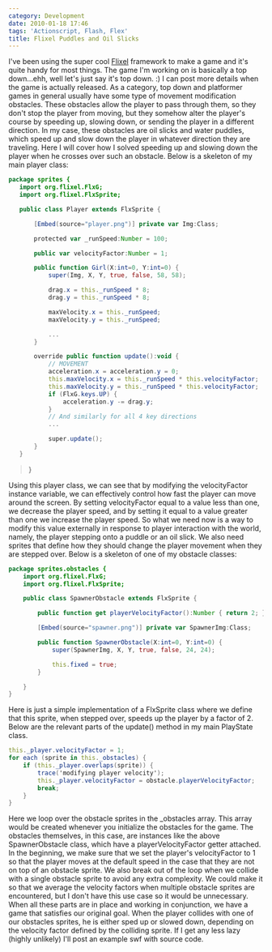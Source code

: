 ```yaml
---
category: Development
date: 2010-01-18 17:46
tags: 'Actionscript, Flash, Flex'
title: Flixel Puddles and Oil Slicks
---
```


I've been using the super cool
[Flixel](http://wiki.github.com/AdamAtomic/flixel/) framework to make a
game and it's quite handy for most things. The game I'm working on is
basically a top down...ehh, well let's just say it's top down. :) I can
post more details when the game is actually released. As a category, top
down and platformer games in general usually have some type of movement
modification obstacles. These obstacles allow the player to pass through
them, so they don't stop the player from moving, but they somehow alter
the player's course by speeding up, slowing down, or sending the player
in a different direction. In my case, these obstacles are oil slicks and
water puddles, which speed up and slow down the player in whatever
direction they are traveling. Here I will cover how I solved speeding up
and slowing down the player when he crosses over such an obstacle. Below
is a skeleton of my main player class:

```actionscript
package sprites {
   import org.flixel.FlxG;
   import org.flixel.FlxSprite;

   public class Player extends FlxSprite {

       [Embed(source="player.png")] private var Img:Class;

       protected var _runSpeed:Number = 100;

       public var velocityFactor:Number = 1;

       public function Girl(X:int=0, Y:int=0) {
           super(Img, X, Y, true, false, 58, 58);

           drag.x = this._runSpeed * 8;
           drag.y = this._runSpeed * 8;

           maxVelocity.x = this._runSpeed;
           maxVelocity.y = this._runSpeed;

           ...
       }

       override public function update():void {
           // MOVEMENT
           acceleration.x = acceleration.y = 0;
           this.maxVelocity.x = this._runSpeed * this.velocityFactor;
           this.maxVelocity.y = this._runSpeed * this.velocityFactor;
           if (FlxG.keys.UP) {
               acceleration.y -= drag.y;
           }
           // And similarly for all 4 key directions
           ...

           super.update();
       }
   }
```

> }

Using this player class, we can see that by modifying the velocityFactor
instance variable, we can effectively control how fast the player can
move around the screen. By setting velocityFactor equal to a value less
than one, we decrease the player speed, and by setting it equal to a
value greater than one we increase the player speed. So what we need now
is a way to modify this value externally in response to player
interaction with the world, namely, the player stepping onto a puddle or
an oil slick. We also need sprites that define how they should change
the player movement when they are stepped over. Below is a skeleton of
one of my obstacle classes:

```actionscript
package sprites.obstacles {
    import org.flixel.FlxG;
    import org.flixel.FlxSprite;

    public class SpawnerObstacle extends FlxSprite {

        public function get playerVelocityFactor():Number { return 2; }

        [Embed(source="spawner.png")] private var SpawnerImg:Class;

        public function SpawnerObstacle(X:int=0, Y:int=0) {
            super(SpawnerImg, X, Y, true, false, 24, 24);

            this.fixed = true;
        }

    }
}
```

Here is just a simple implementation of a FlxSprite class where we
define that this sprite, when stepped over, speeds up the player by a
factor of 2. Below are the relevant parts of the update() method in my
main PlayState class.

```actionscript
this._player.velocityFactor = 1;
for each (sprite in this._obstacles) {
    if (this._player.overlaps(sprite)) {
        trace('modifying player velocity');
        this._player.velocityFactor = obstacle.playerVelocityFactor;
        break;
    }
}
```

Here we loop over the obstacle sprites in the \_obstacles array. This
array would be created whenever you initialize the obstacles for the
game. The obstacles themselves, in this case, are instances like the
above SpawnerObstacle class, which have a playerVelocityFactor getter
attached. In the beginning, we make sure that we set the player's
velocityFactor to 1 so that the player moves at the default speed in the
case that they are not on top of an obstacle sprite. We also break out
of the loop when we collide with a single obstacle sprite to avoid any
extra complexity. We could make it so that we average the velocity
factors when multiple obstacle sprites are encountered, but I don't have
this use case so it would be unnecessary. When all these parts are in
place and working in conjunction, we have a game that satisfies our
original goal. When the player collides with one of our obstacles
sprites, he is either sped up or slowed down, depending on the velocity
factor defined by the colliding sprite. If I get any less lazy (highly
unlikely) I'll post an example swf with source code.
